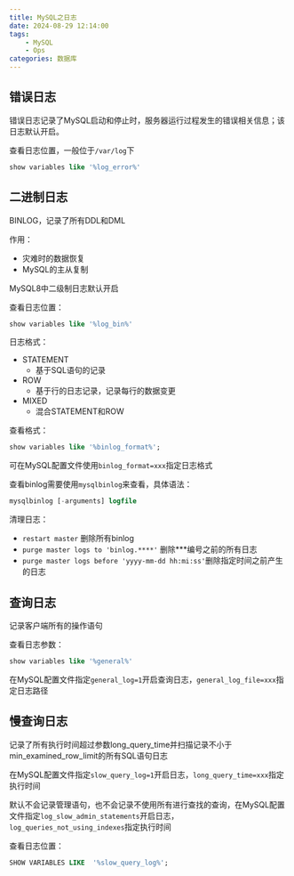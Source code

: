 ```yaml
---
title: MySQL之日志
date: 2024-08-29 12:14:00
tags: 
    - MySQL
    - Ops
categories: 数据库
---
```


## 错误日志

错误日志记录了MySQL启动和停止时，服务器运行过程发生的错误相关信息；该日志默认开启。

查看日志位置，一般位于`/var/log`下

```sql
show variables like '%log_error%'
```

## 二进制日志

BINLOG，记录了所有DDL和DML

作用：

- 灾难时的数据恢复
- MySQL的主从复制

MySQL8中二级制日志默认开启

查看日志位置：

```sql
show variables like '%log_bin%'
```

日志格式：

- STATEMENT
  - 基于SQL语句的记录
- ROW
  - 基于行的日志记录，记录每行的数据变更
- MIXED
  - 混合STATEMENT和ROW

查看格式：

```sql
show variables like '%binlog_format%';
```

可在MySQL配置文件使用`binlog_format=xxx`指定日志格式

查看binlog需要使用`mysqlbinlog`来查看，具体语法：

```sql
mysqlbinlog [-arguments] logfile
```

清理日志：

- `restart master` 删除所有binlog
- `purge master logs to 'binlog.****'` 删除***编号之前的所有日志
- `purge master logs before 'yyyy-mm-dd hh:mi:ss'`删除指定时间之前产生的日志

## 查询日志

记录客户端所有的操作语句

查看日志参数：

```sql
show variables like '%general%'
```

在MySQL配置文件指定`general_log=1`开启查询日志，`general_log_file=xxx`指定日志路径

## 慢查询日志

记录了所有执行时间超过参数long_query_time并扫描记录不小于min_examined_row_limit的所有SQL语句日志

在MySQL配置文件指定`slow_query_log=1`开启日志，`long_query_time=xxx`指定执行时间

默认不会记录管理语句，也不会记录不使用所有进行查找的查询，在MySQL配置文件指定`log_slow_admin_statements`开启日志，`log_queries_not_using_indexes`指定执行时间

查看日志位置：

```sql
SHOW VARIABLES LIKE  '%slow_query_log%';
```

